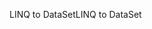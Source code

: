 <span data-ttu-id="08759-101">LINQ to DataSet</span><span class="sxs-lookup"><span data-stu-id="08759-101">LINQ to DataSet</span></span>